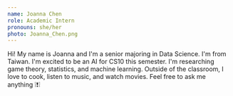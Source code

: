 ```yaml
---
name: Joanna Chen
role: Academic Intern
pronouns: she/her
photo: Joanna_Chen.png
---
```

Hi! My name is Joanna and I'm a senior majoring in Data Science. I'm from Taiwan. I'm excited to be an AI for CS10 this semester. I'm researching game theory, statistics, and machine learning. Outside of the classroom, I love to cook, listen to music, and watch movies. Feel free to ask me anything ❕❗❕ 
